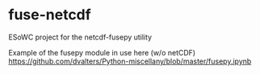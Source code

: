 # fuse-netcdf
ESoWC project for the netcdf-fusepy utility

Example of the fusepy module in use here (w/o netCDF)  https://github.com/dvalters/Python-miscellany/blob/master/fusepy.ipynb

